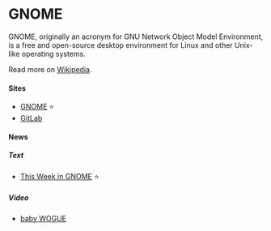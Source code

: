 # GNOME

GNOME, originally an acronym for GNU Network Object Model Environment, is a free and open-source desktop environment for Linux and other Unix-like operating systems.

Read more on [Wikipedia](https://en.wikipedia.org/wiki/GNOME).

#### Sites
- [GNOME](https://www.gnome.org) ⭐
- [GitLab](https://gitlab.gnome.org)

#### News

##### Text
- [This Week in GNOME](https://thisweek.gnome.org) ⭐

##### Video
- [baby WOGUE](https://www.youtube.com/c/babyWOGUE)

